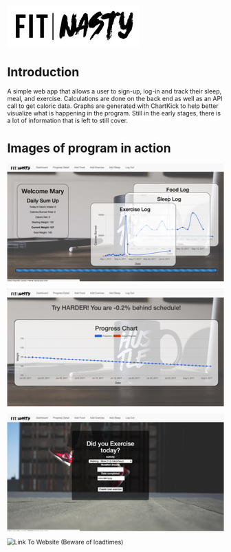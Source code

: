 

![alt text](app/assets/images/FITNASTY-black.png)

# Introduction

A simple web app that allows a user to sign-up, log-in and track their sleep, meal, and exercise. 
Calculations are done on the back end as well as an API call to get caloric data. 
Graphs are generated with ChartKick to help better visualize what is happening in the program. 
Still in the early stages, there is a lot of information that is left to still cover. 

# Images of program in action 

![alt text](app/assets/images/Home_dash.png)


![alt text](app/assets/images/progress.png)


![alt text](app/assets/images/exercise.png)

![Link To Website](https://pacific-sands-73974.herokuapp.com/)
(Beware of loadtimes)
